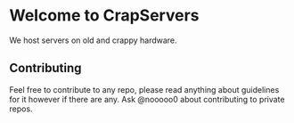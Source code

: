 # Welcome to CrapServers
We host servers on old and crappy hardware.
## Contributing
Feel free to contribute to any repo, please read anything about guidelines for it however if there are any. Ask @nooooo0 about contributing to private repos.